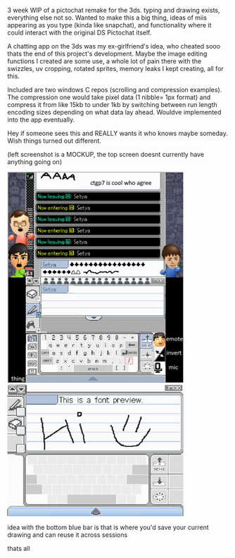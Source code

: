 3 week WIP of a pictochat remake for the 3ds. typing and drawing exists, everything else not so.
Wanted to make this a big thing, ideas of miis appearing as you type (kinda like snapchat), and functionality where it could interact with the original DS Pictochat itself.

A chatting app on the 3ds was my ex-girlfriend's idea, who cheated sooo thats the end of this project's development.
Maybe the image editing functions I created are some use, a whole lot of pain there with the swizzles, uv cropping, rotated sprites, memory leaks I kept creating, all for this.

Included are two windows C repos (scrolling and compression examples). The compression one would take pixel data (1 nibble= 1px format) and compress it from like 15kb to under 1kb by switching between run length encoding sizes depending on what data lay ahead.
Wouldve implemented into the app eventually.

Hey if someone sees this and REALLY wants it who knows maybe someday. Wish things turned out different.

(left screenshot is a MOCKUP, the top screen doesnt currently have anything going on)
<p float="left">
  <img src="goofymockup.png" width="400"/>
  <img src="assetspic.png" width="400"/>
</p>
idea with the bottom blue bar is that is where you'd save your current drawing and can reuse it across sessions

thats all
